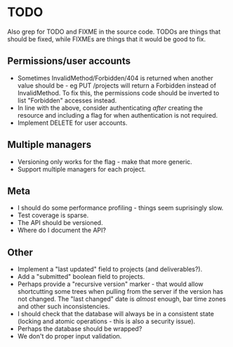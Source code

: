 # TODO #

Also grep for TODO and FIXME in the source code.
TODOs are things that should be fixed, while FIXMEs are things that it would
be good to fix.

## Permissions/user accounts ##

- Sometimes InvalidMethod/Forbidden/404 is returned when another value should
  be - eg PUT /projects will return a Forbidden instead of InvalidMethod.
  To fix this, the permissions code should be inverted to list "Forbidden"
  accesses instead.
- In line with the above, consider authenticating *after* creating the resource
  and including a flag for when authentication is not required.
- Implement DELETE for user accounts.

## Multiple managers ##

- Versioning only works for the flag - make that more generic.
- Support multiple managers for each project.

## Meta ##

- I should do some performance profiling - things seem suprisingly slow.
- Test coverage is sparse.
- The API should be versioned.
- Where do I document the API?

## Other ##

- Implement a "last updated" field to projects (and deliverables?).
- Add a "submitted" boolean field to projects.
- Perhaps provide a "recursive version" marker - that would allow shortcutting
  some trees when pulling from the server if the version has not changed.
  The "last changed" date is *almost* enough, bar time zones and other such
  inconsistencies.
- I should check that the database will always be in a consistent state
  (locking and atomic operations - this is also a security issue).
- Perhaps the database should be wrapped?
- We don't do proper input validation.

